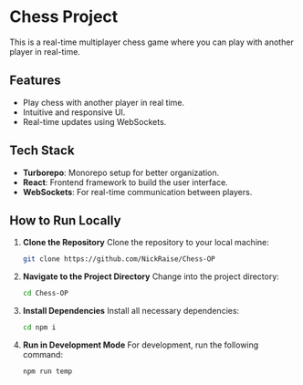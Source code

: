 # Chess Project

This is a real-time multiplayer chess game where you can play with another player in real-time.

## Features
- Play chess with another player in real time.
- Intuitive and responsive UI.
- Real-time updates using WebSockets.

## Tech Stack
- **Turborepo**: Monorepo setup for better organization.
- **React**: Frontend framework to build the user interface.
- **WebSockets**: For real-time communication between players.

## How to Run Locally

1. **Clone the Repository**
   Clone the repository to your local machine:
   ```bash
   git clone https://github.com/NickRaise/Chess-OP

2. **Navigate to the Project Directory** Change into the project directory:
    ```bash
    cd Chess-OP

3. **Install Dependencies** Install all necessary dependencies:
    ```bash
    cd npm i

4. **Run in Development Mode** For development, run the following command:
    ```bash
    npm run temp
